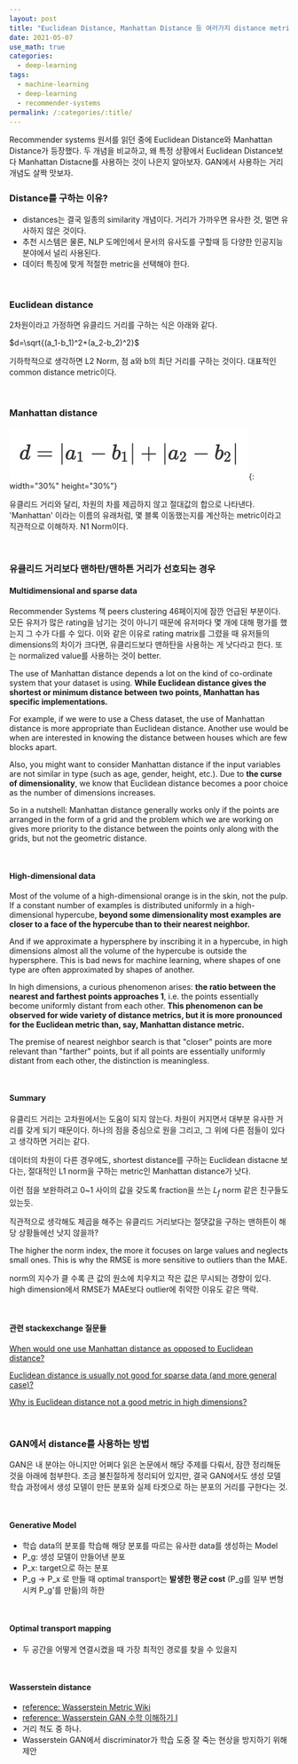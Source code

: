 ```yaml
---
layout: post
title: "Euclidean Distance, Manhattan Distance 등 여러가지 distance metrics 알아보기"
date: 2021-05-07
use_math: true
categories:
  - deep-learning
tags:
  - machine-learning
  - deep-learning
  - recommender-systems
permalink: /:categories/:title/
---
```

Recommender systems 원서를 읽던 중에 Euclidean Distance와 Manhattan Distance가 등장했다. 두 개념을 비교하고, 왜 특정 상황에서 Euclidean Distance보다 Manhattan Distacne를 사용하는 것이 나은지 알아보자. GAN에서 사용하는 거리 개념도 살짝 맛보자.

<!-- {% include adsense.html %} -->

### Distance를 구하는 이유?
- distances는 결국 일종의 similarity 개념이다. 거리가 가까우면 유사한 것, 멀면 유사하지 않은 것이다.
- 추천 시스템은 물론, NLP 도메인에서 문서의 유사도를 구할때 등 다양한 인공지능 분야에서 널리 사용된다.
- 데이터 특징에 맞게 적절한 metric을 선택해야 한다.

<br/>

### Euclidean distance

2차원이라고 가정하면 유클리드 거리를 구하는 식은 아래와 같다.

$d=\sqrt{(a_1-b_1)^2+(a_2-b_2)^2}$

기하학적으로 생각하면 L2 Norm, 점 a와 b의 최단 거리를 구하는 것이다. 대표적인 common distance metric이다.

<br/>

### Manhattan distance

![mht](/assets/images/mht.png){: width="30%" height="30%"}

유클리드 거리와 달리, 차원의 차를 제곱하지 않고 절대값의 합으로 나타낸다. 'Manhattan' 이라는 이름의 유래처럼, 몇 블록 이동했는지를 계산하는 metric이라고 직관적으로 이해하자. N1 Norm이다.

<br/>

### 유클리드 거리보다 맨하탄/맨하튼 거리가 선호되는 경우

#### Multidimensional and sparse data
Recommender Systems 책 peers clustering 46페이지에 잠깐 언급된 부분이다. 모든 유저가 많은 rating을 남기는 것이 아니기 때문에 유저마다 몇 개에 대해 평가를 했는지 그 수가 다를 수 있다. 이와 같은 이유로 rating matrix를 그렸을 때 유저들의 dimensions의 차이가 크다면, 유클리드보다 맨하탄을 사용하는 게 낫다라고 한다. 또는 normalized value를 사용하는 것이 better.

The use of Manhattan distance depends a lot on the kind of co-ordinate system that your dataset is using. **While Euclidean distance gives the shortest or minimum distance between two points, Manhattan has specific implementations.**

For example, if we were to use a Chess dataset, the use of Manhattan distance is more appropriate than Euclidean distance. Another use would be when are interested in knowing the distance between houses which are few blocks apart.

Also, you might want to consider Manhattan distance if the input variables are not similar in type (such as age, gender, height, etc.). Due to **the curse of dimensionality**, we know that Euclidean distance becomes a poor choice as the number of dimensions increases.

So in a nutshell: Manhattan distance generally works only if the points are arranged in the form of a grid and the problem which we are working on gives more priority to the distance between the points only along with the grids, but not the geometric distance.

<br/>

#### High-dimensional data
Most of the volume of a high-dimensional orange is in the skin, not the pulp. If a constant number of examples is distributed uniformly in a high-dimensional hypercube, **beyond some dimensionality most examples are closer to a face of the hypercube than to their nearest neighbor.**

And if we approximate a hypersphere by inscribing it in a hypercube, in high dimensions almost all the volume of the hypercube is outside the hypersphere. This is bad news for machine learning, where shapes of one type are often approximated by shapes of another.

In high dimensions, a curious phenomenon arises: **the ratio between the nearest and farthest points approaches 1**, i.e. the points essentially become uniformly distant from each other. **This phenomenon can be observed for wide variety of distance metrics, but it is more pronounced for the Euclidean metric than, say, Manhattan distance metric.**

The premise of nearest neighbor search is that "closer" points are more relevant than "farther" points, but if all points are essentially uniformly distant from each other, the distinction is meaningless.

<br/>

#### Summary
유클리드 거리는 고차원에서는 도움이 되지 않는다. 차원이 커지면서 대부분 유사한 거리를 갖게 되기 때문이다. 하나의 점을 중심으로 원을 그리고, 그 위에 다른 점들이 있다고 생각하면 거리는 같다.

데이터의 차원이 다른 경우에도, shortest distance를 구하는 Euclidean distacne 보다는, 절대적인 L1 norm을 구하는 metric인 Manhattan distance가 낫다.

이런 점을 보완하려고 0~1 사이의 값을 갖도록 fraction을 쓰는 $L_f$ norm 같은 친구들도 있는듯.

직관적으로 생각해도 제곱을 해주는 유클리드 거리보다는 절댓값을 구하는 맨하튼이 해당 상황들에선 낫지 않을까?

The higher the norm index, the more it focuses on large values and neglects small ones. This is why the RMSE is more sensitive to outliers than the MAE.

norm의 지수가 클 수록 큰 값의 원소에 치우치고 작은 값은 무시되는 경향이 있다. high dimension에서 RMSE가 MAE보다 outlier에 취약한 이유도 같은 맥락.

<br/>

#### 관련 stackexchange 질문들
[When would one use Manhattan distance as opposed to Euclidean distance?](https://datascience.stackexchange.com/questions/20075/when-would-one-use-manhattan-distance-as-opposed-to-euclidean-distance)

[Euclidean distance is usually not good for sparse data (and more general case)?](https://stats.stackexchange.com/questions/29627/euclidean-distance-is-usually-not-good-for-sparse-data-and-more-general-case)

[Why is Euclidean distance not a good metric in high dimensions?](https://stats.stackexchange.com/questions/99171/why-is-euclidean-distance-not-a-good-metric-in-high-dimensions/99191#99191)

<br/>

### GAN에서 distance를 사용하는 방법
GAN은 내 분야는 아니지만 어쩌다 읽은 논문에서 해당 주제를 다뤄서, 잠깐 정리해둔 것을 아래에 첨부한다. 조금 불친절하게 정리되어 있지만, 결국 GAN에서도 생성 모델 학습 과정에서 생성 모델이 만든 분포와 실제 타겟으로 하는 분포의 거리를 구한다는 것.

<br/>

#### Generative Model
- 학습 data의 분포를 학습해 해당 분포를 따르는 유사한 data를 생성하는 Model
- P_g: 생성 모델이 만들어낸 분포
- P_x: target으로 하는 분포
- P_g -> P_x 로 만들 때 optimal transport는 **발생한 평균 cost** (P_g를 일부 변형시켜 P_g'를 만듦)의 하한

<br/>

#### Optimal transport mapping
- 두 공간을 어떻게 연결시켰을 때 가장 최적인 경로를 찾을 수 있을지

<br/>

#### Wasserstein distance
- [reference: Wasserstein Metric Wiki](https://en.wikipedia.org/wiki/Wasserstein_metric)
- [reference: Wasserstein GAN 수학 이해하기 I](https://www.slideshare.net/ssuser7e10e4/wasserstein-gan-i)
- 거리 척도 중 하나.
- Wasserstein GAN에서 discriminator가 학습 도중 잘 죽는 현상을 방지하기 위해 제안
